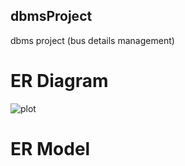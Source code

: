 ## dbmsProject
dbms project (bus details management)

# ER Diagram
![plot](.\Users\moonl\OneDrive\Documents\GitHub\dbmsProject\ER_Travel.png")

# ER Model
